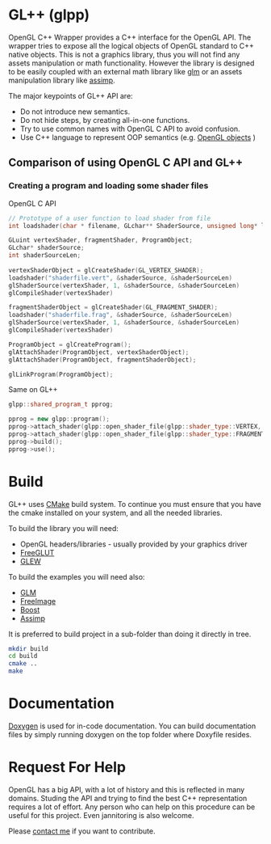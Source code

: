 GL++ (glpp)
===========

OpenGL C++ Wrapper provides a C++ interface for the OpenGL API. The wrapper tries to expose all the logical objects of OpenGL standard to C++ native objects. This is not a graphics library, thus you will not find any assets manipulation or math functionality. However the library is designed to be easily coupled with an external math library like [glm](http://glm.g-truc.net/) or an assets manipulation library like [assimp](http://assimp.sourceforge.net/).

The major keypoints of GL++ API are:
* Do not introduce new semantics.
* Do not hide steps, by creating all-in-one functions.
* Try to use common names with OpenGL C API to avoid confusion.
* Use C++ language to represent OOP semantics (e.g. [OpenGL objects](http://www.opengl.org/wiki/OpenGL_Object) )


Comparison of using OpenGL C API and GL++
-----------------------------------------

### Creating a program and loading some shader files

OpenGL C API
```C
// Prototype of a user function to load shader from file
int loadshader(char * filename, GLchar** ShaderSource, unsigned long* len);

GLuint vertexShader, fragmentShader, ProgramObject;
GLchar* shaderSource;
int shaderSourceLen;
    
vertexShaderObject = glCreateShader(GL_VERTEX_SHADER);
loadshader("shaderfile.vert", &shaderSource, &shaderSourceLen)
glShaderSource(vertexShader, 1, &shaderSource, &shaderSourceLen)
glCompileShader(vertexShader)

fragmentShaderObject = glCreateShader(GL_FRAGMENT_SHADER);
loadshader("shaderfile.frag", &shaderSource, &shaderSourceLen)
glShaderSource(vertexShader, 1, &shaderSource, &shaderSourceLen)
glCompileShader(vertexShader)

ProgramObject = glCreateProgram();
glAttachShader(ProgramObject, vertexShaderObject);
glAttachShader(ProgramObject, fragmentShaderObject);

glLinkProgram(ProgramObject);
```
Same on GL++

```cpp
glpp::shared_program_t pprog;

pprog = new glpp::program();
pprog->attach_shader(glpp::open_shader_file(glpp::shader_type::VERTEX, "shaderfile.vert"));
pprog->attach_shader(glpp::open_shader_file(glpp::shader_type::FRAGMENT, "shaderfile.frag"));
pprog->build();
pprog->use();
```

Build
=====

GL++ uses [CMake](http://www.cmake.org/) build system. To continue you must ensure that you have the cmake installed on your system, and all the needed libraries.

To build the library you will need:
* OpenGL headers/libraries - usually provided by your graphics driver
* [FreeGLUT](http://freeglut.sourceforge.net)
* [GLEW](http://glew.sourceforge.net/)

To build the examples you will need also:
* [GLM](http://glm.g-truc.net/)
* [FreeImage](http://freeimage.sourceforge.net/)
* [Boost](http://www.boost.org)
* [Assimp](http://assimp.sourceforge.net)

It is preferred to build project in a sub-folder than doing it directly in tree.

```bash
mkdir build
cd build
cmake ..
make
```

Documentation
=============

[Doxygen](http://www.stack.nl/~dimitri/doxygen) is used for in-code documentation. You can build documentation files by simply running doxygen on the top folder where Doxyfile resides.

Request For Help
================

OpenGL has a big API, with a lot of history and this is reflected in many domains. Studing the API and trying to find the best C++ representation requires a lot of effort. Any person who can help on this procedure can be useful for this project. Even jannitoring is also welcome.

Please [contact me](https://github.com/sque/glpp) if you want to contribute.

